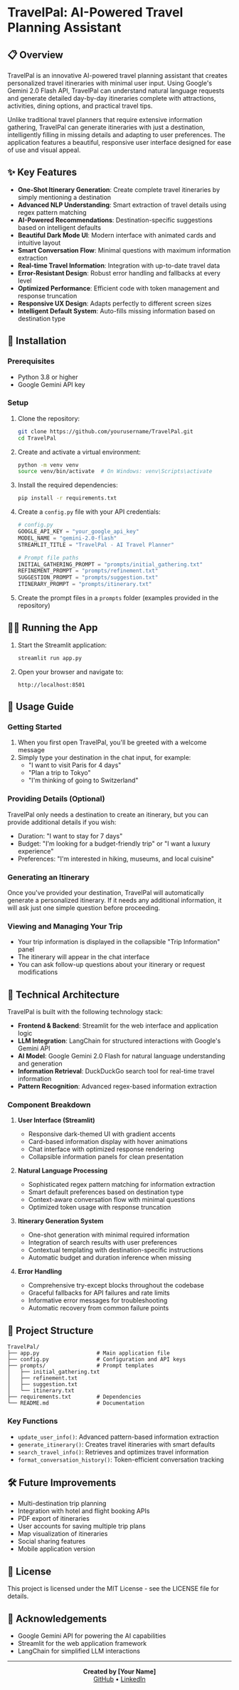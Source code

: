 # TravelPal: AI-Powered Travel Planning Assistant

## 📋 Overview

TravelPal is an innovative AI-powered travel planning assistant that creates personalized travel itineraries with minimal user input. Using Google's Gemini 2.0 Flash API, TravelPal can understand natural language requests and generate detailed day-by-day itineraries complete with attractions, activities, dining options, and practical travel tips.

Unlike traditional travel planners that require extensive information gathering, TravelPal can generate itineraries with just a destination, intelligently filling in missing details and adapting to user preferences. The application features a beautiful, responsive user interface designed for ease of use and visual appeal.

## ✨ Key Features

- **One-Shot Itinerary Generation**: Create complete travel itineraries by simply mentioning a destination
- **Advanced NLP Understanding**: Smart extraction of travel details using regex pattern matching
- **AI-Powered Recommendations**: Destination-specific suggestions based on intelligent defaults
- **Beautiful Dark Mode UI**: Modern interface with animated cards and intuitive layout
- **Smart Conversation Flow**: Minimal questions with maximum information extraction
- **Real-time Travel Information**: Integration with up-to-date travel data
- **Error-Resistant Design**: Robust error handling and fallbacks at every level
- **Optimized Performance**: Efficient code with token management and response truncation
- **Responsive UX Design**: Adapts perfectly to different screen sizes
- **Intelligent Default System**: Auto-fills missing information based on destination type

## 🚀 Installation

### Prerequisites

- Python 3.8 or higher
- Google Gemini API key

### Setup

1. Clone the repository:
   ```bash
   git clone https://github.com/yourusername/TravelPal.git
   cd TravelPal
   ```

2. Create and activate a virtual environment:
   ```bash
   python -m venv venv
   source venv/bin/activate  # On Windows: venv\Scripts\activate
   ```

3. Install the required dependencies:
   ```bash
   pip install -r requirements.txt
   ```

4. Create a `config.py` file with your API credentials:
   ```python
   # config.py
   GOOGLE_API_KEY = "your_google_api_key"
   MODEL_NAME = "gemini-2.0-flash"
   STREAMLIT_TITLE = "TravelPal - AI Travel Planner"
   
   # Prompt file paths
   INITIAL_GATHERING_PROMPT = "prompts/initial_gathering.txt"
   REFINEMENT_PROMPT = "prompts/refinement.txt"
   SUGGESTION_PROMPT = "prompts/suggestion.txt"
   ITINERARY_PROMPT = "prompts/itinerary.txt"
   ```

5. Create the prompt files in a `prompts` folder (examples provided in the repository)

## 🏃‍♂️ Running the App

1. Start the Streamlit application:
   ```bash
   streamlit run app.py
   ```

2. Open your browser and navigate to:
   ```
   http://localhost:8501
   ```

## 📱 Usage Guide

### Getting Started

1. When you first open TravelPal, you'll be greeted with a welcome message
2. Simply type your destination in the chat input, for example:
   - "I want to visit Paris for 4 days"
   - "Plan a trip to Tokyo"
   - "I'm thinking of going to Switzerland"

### Providing Details (Optional)

TravelPal only needs a destination to create an itinerary, but you can provide additional details if you wish:
- Duration: "I want to stay for 7 days"
- Budget: "I'm looking for a budget-friendly trip" or "I want a luxury experience"
- Preferences: "I'm interested in hiking, museums, and local cuisine"

### Generating an Itinerary

Once you've provided your destination, TravelPal will automatically generate a personalized itinerary. If it needs any additional information, it will ask just one simple question before proceeding.

### Viewing and Managing Your Trip

- Your trip information is displayed in the collapsible "Trip Information" panel
- The itinerary will appear in the chat interface
- You can ask follow-up questions about your itinerary or request modifications

## 🧠 Technical Architecture

TravelPal is built with the following technology stack:

- **Frontend & Backend**: Streamlit for the web interface and application logic
- **LLM Integration**: LangChain for structured interactions with Google's Gemini API
- **AI Model**: Google Gemini 2.0 Flash for natural language understanding and generation
- **Information Retrieval**: DuckDuckGo search tool for real-time travel information
- **Pattern Recognition**: Advanced regex-based information extraction

### Component Breakdown

1. **User Interface (Streamlit)**
   - Responsive dark-themed UI with gradient accents
   - Card-based information display with hover animations
   - Chat interface with optimized response rendering
   - Collapsible information panels for clean presentation

2. **Natural Language Processing**
   - Sophisticated regex pattern matching for information extraction
   - Smart default preferences based on destination type
   - Context-aware conversation flow with minimal questions
   - Optimized token usage with response truncation

3. **Itinerary Generation System**
   - One-shot generation with minimal required information
   - Integration of search results with user preferences
   - Contextual templating with destination-specific instructions
   - Automatic budget and duration inference when missing

4. **Error Handling**
   - Comprehensive try-except blocks throughout the codebase
   - Graceful fallbacks for API failures and rate limits
   - Informative error messages for troubleshooting
   - Automatic recovery from common failure points

## 📂 Project Structure

```
TravelPal/
├── app.py                  # Main application file
├── config.py               # Configuration and API keys
├── prompts/                # Prompt templates
│   ├── initial_gathering.txt
│   ├── refinement.txt
│   ├── suggestion.txt
│   └── itinerary.txt
├── requirements.txt        # Dependencies
└── README.md               # Documentation
```

### Key Functions

- `update_user_info()`: Advanced pattern-based information extraction
- `generate_itinerary()`: Creates travel itineraries with smart defaults
- `search_travel_info()`: Retrieves and optimizes travel information
- `format_conversation_history()`: Token-efficient conversation tracking

## 🛠️ Future Improvements

- Multi-destination trip planning
- Integration with hotel and flight booking APIs
- PDF export of itineraries
- User accounts for saving multiple trip plans
- Map visualization of itineraries
- Social sharing features
- Mobile application version

## 📜 License

This project is licensed under the MIT License - see the LICENSE file for details.

## 🙏 Acknowledgements

- Google Gemini API for powering the AI capabilities
- Streamlit for the web application framework
- LangChain for simplified LLM interactions

---

<p align="center">
  <b>Created by [Your Name]</b><br>
  <a href="https://github.com/yourusername">GitHub</a> •
  <a href="https://linkedin.com/in/yourusername">LinkedIn</a>
</p> 

